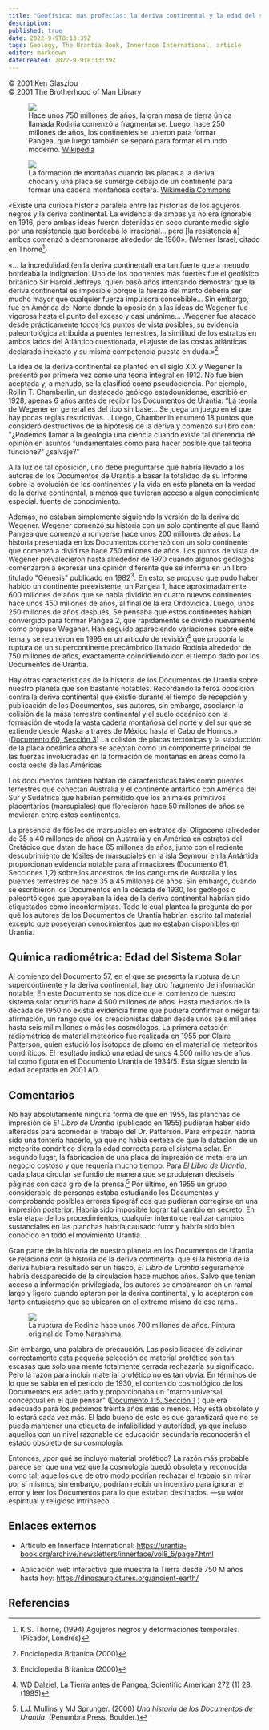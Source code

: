 ```yaml
---
title: "Geofísica: más profecías: la deriva continental y la edad del sistema solar"
description: 
published: true
date: 2022-9-9T8:13:39Z
tags: Geology, The Urantia Book, Innerface International, article
editor: markdown
dateCreated: 2022-9-9T8:13:39Z
---
```


<p class="v-card v-sheet theme--light grey lighten-3 px-2">© 2001 Ken Glasziou<br>© 2001 The Brotherhood of Man Library</p>

<figure id="Figure_1" class="image">
<img src="/image/article/Ken_Glasziou/Geophysics_further_prophecies_Continental_Drift_and_Age_of_the_Solar_System/Paleoglobe_NO_1040_mya.jpg">
<figcaption>Hace unos 750 millones de años, la gran masa de tierra única llamada Rodinia comenzó a fragmentarse. Luego, hace 250 millones de años, los continentes se unieron para formar Pangea, que luego también se separó para formar el mundo moderno. <a href="https://commons.wikimedia.org/wiki/File:Paleoglobe_NO_1040_mya.gif">Wikipedia</a></figcaption>
</figure>

<figure id="Figure_2" class="image urantiapedia">
<img src="/image/article/Ken_Glasziou/Continental_Drift_3_Secondary_Effects/Subduction-en.jpg">
<figcaption>La formación de montañas cuando las placas a la deriva chocan y una placa se sumerge debajo de un continente para formar una cadena montañosa costera. <a href="https://commons.wikimedia.org/wiki/File:Subduction-en.svg">Wikimedia Commons</a></figcaption>
</figure>

«Existe una curiosa historia paralela entre las historias de los agujeros negros y la deriva continental. La evidencia de ambas ya no era ignorable en 1916, pero ambas ideas fueron detenidas en seco durante medio siglo por una resistencia que bordeaba lo irracional... pero [la resistencia a] ambos comenzó a desmoronarse alrededor de 1960». (Werner Israel, citado en Thorne[^1])

«... la incredulidad (en la deriva continental) era tan fuerte que a menudo bordeaba la indignación. Uno de los oponentes más fuertes fue el geofísico británico Sir Harold Jeffreys, quien pasó años intentando demostrar que la deriva continental es imposible porque la fuerza del manto debería ser mucho mayor que cualquier fuerza impulsora concebible... Sin embargo, fue en América del Norte donde la oposición a las ideas de Wegener fue vigorosa hasta el punto del exceso y casi unánime... .Wegener fue atacado desde prácticamente todos los puntos de vista posibles, su evidencia paleontológica atribuida a puentes terrestres, la similitud de los estratos en ambos lados del Atlántico cuestionada, el ajuste de las costas atlánticas declarado inexacto y su misma competencia puesta en duda.»[^ 2]

La idea de la deriva continental se planteó en el siglo XIX y Wegener la presentó por primera vez como una teoría integral en 1912. No fue bien aceptada y, a menudo, se la clasificó como pseudociencia. Por ejemplo, Rollin T. Chamberlin, un destacado geólogo estadounidense, escribió en 1928, apenas 6 años antes de recibir los Documentos de Urantia: “La teoría de Wegener en general es del tipo sin base... Se juega un juego en el que hay pocas reglas restrictivas... Luego, Chamberlin enumeró 18 puntos que consideró destructivos de la hipótesis de la deriva y comenzó su libro con: "¿Podemos llamar a la geología una ciencia cuando existe tal diferencia de opinión en asuntos fundamentales como para hacer posible que tal teoría funcione?" ¿salvaje?"

A la luz de tal oposición, uno debe preguntarse qué habría llevado a los autores de los Documentos de Urantia a basar la totalidad de su informe sobre la evolución de los continentes y la vida en este planeta en la verdad de la deriva continental, a menos que tuvieran acceso a algún conocimiento especial. fuente de conocimiento.

Además, no estaban simplemente siguiendo la versión de la deriva de Wegener. Wegener comenzó su historia con un solo continente al que llamó Pangea que comenzó a romperse hace unos 200 millones de años. La historia presentada en los Documentos comenzó con un solo continente que comenzó a dividirse hace 750 millones de años. Los puntos de vista de Wegener prevalecieron hasta alrededor de 1970 cuando algunos geólogos comenzaron a expresar una opinión diferente que se informa en un libro titulado "Génesis" publicado en 1982[^2]. En esto, se propuso que pudo haber habido un continente preexistente, un Pangea 1, hace aproximadamente 600 millones de años que se había dividido en cuatro nuevos continentes hace unos 450 millones de años, al final de la era Ordovícica. Luego, unos 250 millones de años después, Se pensaba que estos continentes habían convergido para formar Pangea 2, que rápidamente se dividió nuevamente como propuso Wegener. Han seguido apareciendo variaciones sobre este tema y se reunieron en 1995 en un artículo de revisión[^4] que proponía la ruptura de un supercontinente precámbrico llamado Rodinia alrededor de 750 millones de años, exactamente coincidiendo con el tiempo dado por los Documentos de Urantia.

Hay otras características de la historia de los Documentos de Urantia sobre nuestro planeta que son bastante notables. Recordando la feroz oposición contra la deriva continental que existió durante el tiempo de recepción y publicación de los Documentos, sus autores, sin embargo, asociaron la colisión de la masa terrestre continental y el suelo oceánico con la formación de «toda la vasta cadena montañosa del norte y del sur que se extiende desde Alaska a través de México hasta el Cabo de Hornos.» ([Documento 60, Sección 3](/es/The_Urantia_Book/60#p3_2)) La colisión de placas tectónicas y la subducción de la placa oceánica ahora se aceptan como un componente principal de las fuerzas involucradas en la formación de montañas en áreas como la costa oeste de las Américas

Los documentos también hablan de características tales como puentes terrestres que conectan Australia y el continente antártico con América del Sur y Sudáfrica que habrían permitido que los animales primitivos placentarios (marsupiales) que florecieron hace 50 millones de años se movieran entre estos continentes.

La presencia de fósiles de marsupiales en estratos del Oligoceno (alrededor de 35 a 40 millones de años) en Australia y en América en estratos del Cretácico que datan de hace 65 millones de años, junto con el reciente descubrimiento de fósiles de marsupiales en la isla Seymour en la Antártida proporcionan evidencia notable para afirmaciones (Documento 61, Secciones 1,2) sobre los ancestros de los canguros de Australia y los puentes terrestres de hace 35 a 45 millones de años. Sin embargo, cuando se escribieron los Documentos en la década de 1930, los geólogos o paleontólogos que apoyaban la idea de la deriva continental habrían sido etiquetados como inconformistas. Todo lo cual plantea la pregunta de por qué los autores de los Documentos de Urantia habrían escrito tal material excepto que poseyeran conocimientos que no estaban disponibles en Urantia.

## Química radiométrica: Edad del Sistema Solar

Al comienzo del Documento 57, en el que se presenta la ruptura de un supercontinente y la deriva continental, hay otro fragmento de información notable. En este Documento se nos dice que el comienzo de nuestro sistema solar ocurrió hace 4.500 millones de años. Hasta mediados de la década de 1950 no existía evidencia firme que pudiera confirmar o negar tal afirmación, un rango que los creacionistas daban desde unos seis mil años hasta seis mil millones o más los cosmólogos. La primera datación radiométrica de material meteórico fue realizada en 1955 por Claire Patterson, quien estudió los isótopos de plomo en el material de meteoritos condríticos. El resultado indicó una edad de unos 4.500 millones de años, tal como figura en el Documento Urantia de 1934/5. Esta sigue siendo la edad aceptada en 2001 AD.

## Comentarios

No hay absolutamente ninguna forma de que en 1955, las planchas de impresión de _El Libro de Urantia_ (publicado en 1955) pudieran haber sido alteradas para acomodar el trabajo del Dr. Patterson. Para empezar, habría sido una tontería hacerlo, ya que no había certeza de que la datación de un meteorito condrítico diera la edad correcta para el sistema solar. En segundo lugar, la fabricación de una placa de impresión de metal era un negocio costoso y que requería mucho tiempo. Para _El Libro de Urantia_, cada placa circular se fundió de manera que se produjeran dieciséis páginas con cada giro de la prensa.[^5] Por último, en 1955 un grupo considerable de personas estaba estudiando los Documentos y comprobando posibles errores tipográficos que pudieran corregirse en una impresión posterior. Habría sido imposible lograr tal cambio en secreto. En esta etapa de los procedimientos, cualquier intento de realizar cambios sustanciales en las planchas habría causado furor y habría sido bien conocido en todo el movimiento Urantia...

Gran parte de la historia de nuestro planeta en los Documentos de Urantia se relaciona con la historia de la deriva continental que si la historia de la deriva hubiera resultado ser un fiasco, _El Libro de Urantia_ seguramente habría desaparecido de la circulación hace muchos años. Salvo que tenían acceso a información privilegiada, los autores se embarcaron en un ramal largo y ligero cuando optaron por la deriva continental, y lo aceptaron con tanto entusiasmo que se ubicaron en el extremo mismo de ese ramal.

<figure id="Figure_3" class="image urantiapedia">
<img src="/image/article/Ken_Glasziou/Geophysics_further_prophecies_Continental_Drift_and_Age_of_the_Solar_System/3654433_orig.jpg">
<figcaption>La ruptura de Rodinia hace unos 700 millones de años. Pintura original de Tomo Narashima.</figcaption>
</figure>

Sin embargo, una palabra de precaución. Las posibilidades de adivinar correctamente esta pequeña selección de material profético son tan escasas que solo una mente totalmente cerrada rechazaría su significado. Pero la razón para incluir material profético no es tan obvia. En términos de lo que se sabía en el período de 1930, el contenido cosmológico de los Documentos era adecuado y proporcionaba un "marco universal conceptual en el que pensar" ([Documento 115, Sección 1](/es/The_Urantia_Book/115#p1) ) que era adecuado para los próximos treinta años más o menos. Hoy está obsoleto y lo estará cada vez más. El lado bueno de esto es que garantizará que no se pueda mantener una etiqueta de infalibilidad y autoridad, ya que incluso aquellos con un nivel razonable de educación secundaria reconocerán el estado obsoleto de su cosmología.

Entonces, ¿por qué se incluyó material profético? La razón más probable parece ser que una vez que la cosmología quedó obsoleta y reconocida como tal, aquellos que de otro modo podrían rechazar el trabajo sin mirar por sí mismos, sin embargo, podrían recibir un incentivo para ignorar el error y leer los Documentos para lo que estaban destinados. —su valor espiritual y religioso intrínseco.

## Enlaces externos

- Artículo en Innerface International: https://urantia-book.org/archive/newsletters/innerface/vol8_5/page7.html

- Aplicación web interactiva que muestra la Tierra desde 750 M años hasta hoy: https://dinosaurpictures.org/ancient-earth/

## Referencias

[^1]: K.S. Thorne, (1994) Agujeros negros y deformaciones temporales. (Picador, Londres)

[^2]: Enciclopedia Británica (2000)

[^3]: J. Gribbin, Génesis, (1982)

[^4]: WD Dalziel, La Tierra antes de Pangea, Scientific American 272 (1) 28. (1995)

[^5]: L.J. Mullins y MJ Sprunger. (2000) _Una historia de los Documentos de Urantia_. (Penumbra Press, Boulder.)